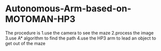 # Autonomous-Arm-based-on-MOTOMAN-HP3

The procedure is 
1.use the camera to see the maze
2.process the image 
3.use A\* algorithm to find the path
4.use the HP3 arm to lead an object to get out of the maze